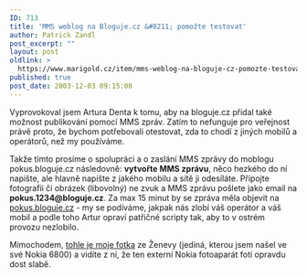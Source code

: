 ```yaml
---
ID: 713
title: 'MMS weblog na Bloguje.cz &#8211; pomožte testovat'
author: Patrick Zandl
post_excerpt: ""
layout: post
oldlink: >
  https://www.marigold.cz/item/mms-weblog-na-bloguje-cz-pomozte-testovat
published: true
post_date: 2003-12-03 09:15:00
---
```

<p>
Vyprovokoval jsem Artura Denta k tomu, aby na bloguje.cz přidal také možnost publikování pomocí MMS zpráv. Zatím to nefunguje pro veřejnost právě proto, že bychom potřebovali otestovat, zda to chodí z jiných mobilů a operátorů, než my používáme. </p>

<p>
Takže tímto prosíme o spolupráci a o zaslání MMS zprávy do moblogu pokus.bloguje.cz následovně: <STRONG>vytvořte MMS zprávu</STRONG>, něco hezkého do ní napište, ale hlavně napište z jakého mobilu a sítě ji odesíláte. Připojte fotografii či obrázek (libovolný) ne zvuk a MMS zprávu pošlete jako email na <B>pokus.1234@bloguje.cz</B>. Za max 15 minut by se zpráva měla objevit na <A href="http://pokus.bloguje.cz/" target=_blank>pokus.bloguje.cz</A> - my se podíváme, jakpak nás zlobí váš operátor a váš mobil a podle toho Artur opraví patřičné scripty tak, aby to v ostrém provozu nezlobilo.</p>

<p>
Mimochodem, <A href="http://pokus.bloguje.cz/0312archiv.php#16646" target=_blank>tohle je moje fotka</A> ze Ženevy (jediná, kterou jsem našel ve své&#160;Nokia 6800) a vidíte z ní, že ten externí Nokia fotoaparát fotí opravdu dost slabě.</p>
